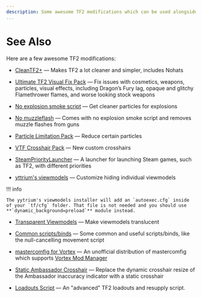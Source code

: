 ```yaml
---
description: Some awesome TF2 modifications which can be used alongside mastercomfig.
...
```


# See Also

Here are a few awesome TF2 modifications:

* [CleanTF2+](https://github.com/JarateKing/CleanTF2plus)
  — Makes TF2 a lot cleaner and simpler, includes Nohats

* [Ultimate TF2 Visual Fix Pack](https://github.com/agrastiOs/Ultimate-TF2-Visual-Fix-Pack/releases)
  —  Fix issues with cosmetics, weapons, particles, visual effects, including Dragon’s Fury lag, opaque and glitchy Flamethrower flames, and worse looking stock weapons

* [No explosion smoke script](https://www.teamfortress.tv/25647/no-explosion-smoke-script)
  — Get cleaner particles for explosions

* [No muzzleflash](https://www.teamfortress.tv/25647/no-explosion-smoke-script/?page=7#182)
  — Comes with no explosion smoke script and removes muzzle flashes from guns

* [Particle Limitation Pack](https://www.teamfortress.tv/22586/particle-limitation-pack)
  — Reduce certain particles

* [VTF Crosshair Pack](https://www.teamfortress.tv/35367/vtf-crosshair-pack)
  — New custom crosshairs

* [SteamPriorityLauncher](https://github.com/Leo40Git/SteamPriorityLauncher)
  — A launcher for launching Steam games, such as TF2, with different priorities

* [yttrium's viewmodels](https://github.com/Yttrium-tYcLief/CompVMInstaller/releases)
  — Customize hiding individual viewmodels
  
!!! info

    The yytrium's viewmodels installer will add an `autoexec.cfg` inside of your `tf/cfg` folder. That file is not needed and you should use **`dynamic_background=preload`** module instead.

* [Transparent Viewmodels](https://www.teamfortress.tv/21928/transparent-viewmodels-in-any-hud)
  — Make viewmodels translucent

* [Common scripts/binds](https://www.reddit.com/r/tf2scripthelp/wiki/commonscripts)
  — Some common and useful scripts/binds, like the null-cancelling movement script

* [mastercomfig for Vortex](https://github.com/AtomicTEM/Mastercomfig-All-in-one-for-Vortex-Mod-Manager)
  — An unofficial distribution of mastercomfig which supports [Vortex Mod Manager](https://www.nexusmods.com/about/vortex/)

* [Static Ambassador Crosshair](https://github.com/juniorsgithub/tf2-static-ambassador-crosshair)
  — Replace the dynamic crosshair resize of the Ambassador inaccuracy indicator with a static crosshair

* [Loadouts Script](https://github.com/juniorsgithub/tf2-loadouts-script)
  — An "advanced" TF2 loadouts and resupply script.
